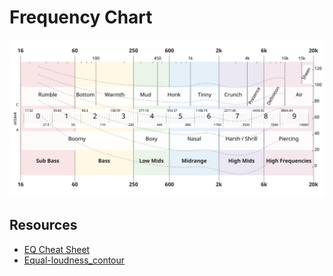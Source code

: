# Frequency Chart

![App preview](https://github.com/darosh/frequency-chart/raw/master/preview.svg "App preview")

## Resources

- [EQ Cheat Sheet](https://abletunes.com/blog/eq-cheat-sheet/)
- [Equal-loudness_contour](https://en.wikipedia.org/wiki/Equal-loudness_contour)
